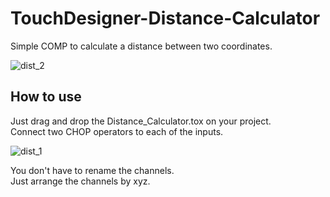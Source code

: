 # TouchDesigner-Distance-Calculator
Simple COMP to calculate a distance between two coordinates.

![dist_2](https://user-images.githubusercontent.com/79373845/169645455-57bc288e-e1b2-401b-9fdc-771b8d144dce.gif)

## How to use
Just drag and drop the Distance_Calculator.tox on your project.    
Connect two CHOP operators to each of the inputs.

![dist_1](https://user-images.githubusercontent.com/79373845/169645400-3da5261c-8e7a-464b-a9a9-8646f3e4acbd.gif)

You don't have to rename the channels.    
Just arrange the channels by xyz.
